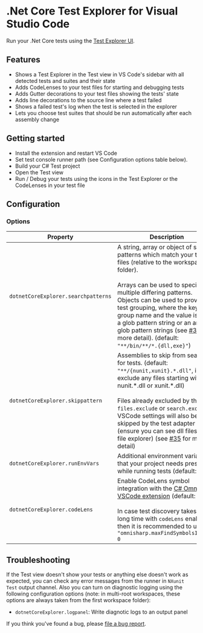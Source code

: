 # .Net Core Test Explorer for Visual Studio Code

Run your .Net Core tests using the
[Test Explorer UI](https://marketplace.visualstudio.com/items?itemName=hbenl.vscode-test-explorer).

<!--- add gif --->

## Features

* Shows a Test Explorer in the Test view in VS Code's sidebar with all detected tests and suites and their state
* Adds CodeLenses to your test files for starting and debugging tests
* Adds Gutter decorations to your test files showing the tests' state
* Adds line decorations to the source line where a test failed
* Shows a failed test's log when the test is selected in the explorer
* Lets you choose test suites that should be run automatically after each assembly change

## Getting started

* Install the extension and restart VS Code
* Set test console runner path (see Configuration options table below).
* Build your C# Test project
* Open the Test view
* Run / Debug your tests using the icons in the Test Explorer or the CodeLenses in your test file

## Configuration

### Options

Property                            | Description
------------------------------------|---------------------------------------------------------------
`dotnetCoreExplorer.searchpatterns` | A string, array or object of search patterns which match your test files (relative to the workspace folder).<br><br>Arrays can be used to specify multiple differing patterns.<br>Objects can be used to provide test grouping, where the key is the group name and the value is either a glob pattern string or an array of glob pattern strings (see [#31](https://github.com/Derivitec/vscode-dotnet-adapter/pull/31) for more detail). (default: `"**/bin/**/*.{dll,exe}"`)
`dotnetCoreExplorer.skippattern`    | Assemblies to skip from searching for tests. (default: `"**/{nunit,xunit}.*.dll"`, i.e.: exclude any files starting with nunit.\*.dll or xunit.\*.dll)<br><br>Files already excluded by the `files.exclude` or `search.exclude` VSCode settings will also be skipped by the test adapter (ensure you can see dll files in the file explorer) (see [#35](https://github.com/Derivitec/vscode-dotnet-adapter/issues/35) for more detail)
`dotnetCoreExplorer.runEnvVars`     | Additional environment variables that your project needs present while running tests (default: `{}`)
`dotnetCoreExplorer.codeLens`       | Enable CodeLens symbol integration with the [C# Omnisharp VSCode extension](https://marketplace.visualstudio.com/items?itemName=ms-vscode.csharp) (default: `true`)<br><br>In case test discovery takes very long time with `codeLens` enabled then it is recommended to use `"omnisharp.maxFindSymbolsItems": 0`



## Troubleshooting
If the Test view doesn't show your tests or anything else doesn't work as expected, you can check any error messages from the runner in `NXunit Test` output channel. Also you can turn on diagnostic logging using  the following configuration options
(note: in multi-root workspaces, these options are always taken from the first workspace folder):
* `dotnetCoreExplorer.logpanel`: Write diagnotic logs to an output panel

If you think you've found a bug, please [file a bug report](https://github.com/Derivitec/vscode-dotnet-adapter/issues).
